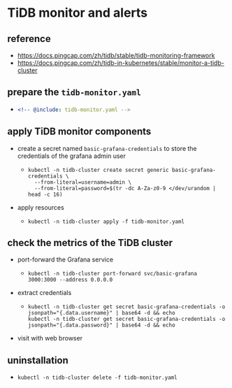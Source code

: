# TiDB monitor and alerts

## reference

* https://docs.pingcap.com/zh/tidb/stable/tidb-monitoring-framework
* https://docs.pingcap.com/zh/tidb-in-kubernetes/stable/monitor-a-tidb-cluster

## prepare the `tidb-monitor.yaml`

* ```yaml
  <!-- @include: tidb-monitor.yaml -->
  ```

## apply TiDB monitor components

* create a secret named `basic-grafana-credentials` to store the credentials of the grafana admin user
    + ```shell
      kubectl -n tidb-cluster create secret generic basic-grafana-credentials \
        --from-literal=username=admin \
        --from-literal=password=$(tr -dc A-Za-z0-9 </dev/urandom | head -c 16)
      ```
* apply resources
    + ```shell
      kubectl -n tidb-cluster apply -f tidb-monitor.yaml
      ```

## check the metrics of the TiDB cluster

* port-forward the Grafana service
    + ```shell
      kubectl -n tidb-cluster port-forward svc/basic-grafana 3000:3000 --address 0.0.0.0
      ```
* extract credentials
    + ```shell
      kubectl -n tidb-cluster get secret basic-grafana-credentials -o jsonpath="{.data.username}" | base64 -d && echo
      kubectl -n tidb-cluster get secret basic-grafana-credentials -o jsonpath="{.data.password}" | base64 -d && echo
      ```
* visit with web browser

## uninstallation

* ```shell
  kubectl -n tidb-cluster delete -f tidb-monitor.yaml
  ```
